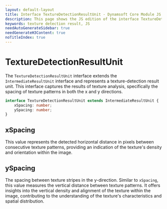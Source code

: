 ```yaml
---
layout: default-layout
title: Interface TextureDetectionResultUnit - Dynamsoft Core Module JS Edition API Reference
description: This page shows the JS edition of the interface TextureDetectionResultUnit in Dynamsoft Core Module.
keywords: texture detection result, JS
needAutoGenerateSidebar: true
needGenerateH3Content: true
noTitleIndex: true
---
```


# TextureDetectionResultUnit

The `TextureDetectionResultUnit` interface extends the `IntermediateResultUnit` interface and represents a texture-detection result unit. This interface captures the results of texture analysis, specifically the spacing of texture patterns in both the x and y directions.

```typescript
interface TextureDetectionResultUnit extends IntermediateResultUnit {
    xSpacing: number;
    ySpacing: number;
}
```

## xSpacing

This value represents the detected horizontal distance in pixels between consecutive texture patterns, providing an indication of the texture's density and orientation within the image.

## ySpacing

The spacing between texture stripes in the y-direction. Similar to `xSpacing`, this value measures the vertical distance between texture patterns. It offers insights into the vertical density and alignment of the texture within the image, contributing to the understanding of the texture's characteristics and spatial distribution.
